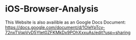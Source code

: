 # iOS-Browser-Analysis
This Website is also availible as an Google Docs Document: https://docs.google.com/document/d/1OleYpTcv-72nxTVqpVvD5Ytet0ZFKMkDx9POhXxxuAs/edit?usp=sharing

